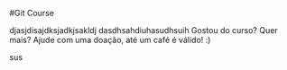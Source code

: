 #Git Course

djasjdisajdksjadkjsakldj
dasdhsahdiuhasudhsuih
	Gostou do curso? Quer mais?
	Ajude com uma doação, até um café é válido! :)



















sus


















